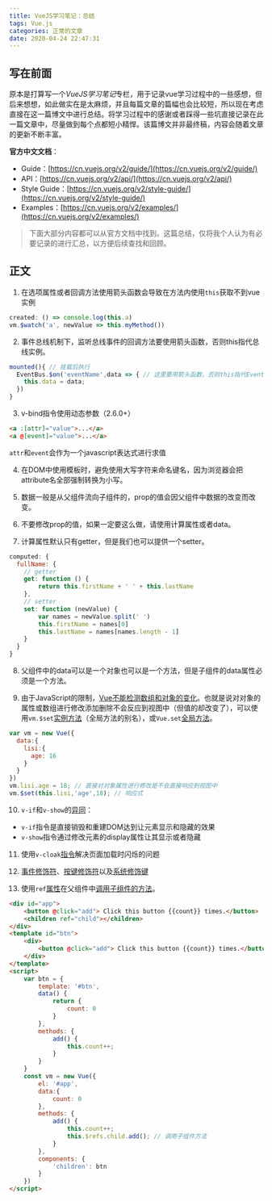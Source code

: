 ```yaml
---
title: VueJS学习笔记：总结
tags: Vue.js
categories: 正常的文章
date: 2020-04-24 22:47:31
---
```


## 写在前面

原本是打算写一个*VueJS学习笔记*专栏，用于记录vue学习过程中的一些感想，但后来想想，如此做实在是太麻烦，并且每篇文章的篇幅也会比较短，所以现在考虑直接在这一篇博文中进行总结。将学习过程中的感谢或者踩得一些坑直接记录在此一篇文章中，尽量做到每个点都短小精悍。该篇博文并非最终稿，内容会随着文章的更新不断丰富。

**官方中文文档**：

- Guide：[https://cn.vuejs.org/v2/guide/](https://cn.vuejs.org/v2/guide/)
- API：[https://cn.vuejs.org/v2/api/](https://cn.vuejs.org/v2/api/)
- Style Guide：[https://cn.vuejs.org/v2/style-guide/](https://cn.vuejs.org/v2/style-guide/)
- Examples：[https://cn.vuejs.org/v2/examples/](https://cn.vuejs.org/v2/examples/)

> 下面大部分内容都可以从官方文档中找到。这篇总结，仅将我个人认为有必要记录的进行汇总，以方便后续查找和回顾。

## 正文

1. 在选项属性或者回调方法使用箭头函数会导致在方法内使用`this`获取不到vue实例

```javascript 错误示范
created: () => console.log(this.a)
vm.$watch('a', newValue => this.myMethod())
```

2. 事件总线机制下，监听总线事件的回调方法要使用箭头函数，否则this指代总线实例。

```javascript
mounted(){ // 挂载后执行
  EventBus.$on('eventName',data => { // 这里要用箭头函数，否则this指代EventBus
	this.data = data;
  })
}
```

3. v-bind指令使用动态参数（2.6.0+）

```html
<a :[attr]="value">...</a>
<a @[event]="value">...</a>
```

`attr`和`event`会作为一个javascript表达式进行求值

4. 在DOM中使用模板时，避免使用大写字符来命名键名，因为浏览器会把attribute名全部强制转换为小写。

5. 数据一般是从父组件流向子组件的，prop的值会因父组件中数据的改变而改变。

6. 不要修改prop的值，如果一定要这么做，请使用计算属性或者data。

7. 计算属性默认只有getter，但是我们也可以提供一个setter。

```javascript
computed: {
  fullName: {
    // getter
    get: function () {
        return this.firstName + ' ' + this.lastName
    },
    // setter
    set: function (newValue) {
        var names = newValue.split(' ')
        this.firstName = names[0]
        this.lastName = names[names.length - 1]
    }
  }
}
```

8. 父组件中的data可以是一个对象也可以是一个方法，但是子组件的data属性必须是一个方法。

9. 由于JavaScript的限制，[Vue不能检测数组和对象的变化](https://cn.vuejs.org/v2/guide/reactivity.html#%E6%A3%80%E6%B5%8B%E5%8F%98%E5%8C%96%E7%9A%84%E6%B3%A8%E6%84%8F%E4%BA%8B%E9%A1%B9)。也就是说对对象的属性或数组进行修改添加删除不会反应到视图中（但值的却改变了），可以使用`vm.$set`[实例方法](https://cn.vuejs.org/v2/api/#vm-set)（全局方法的别名），或`Vue.set`[全局方法](https://cn.vuejs.org/v2/api/#Vue-set)。

```javascript
var vm = new Vue({
  data:{
    lisi:{
      age: 16    
    }
  }
})
vm.lisi.age = 18; // 直接对对象属性进行修改是不会直接响应到视图中
vm.$set(this.lisi,'age',18); // 响应式
```

10. `v-if`和`v-show`的[异同](https://cn.vuejs.org/v2/guide/conditional.html#v-if-vs-v-show)：

- `v-if`指令是直接销毁和重建DOM达到让元素显示和隐藏的效果
- `v-show`指令通过修改元素的display属性让其显示或者隐藏

11. 使用`v-cloak`[指令](https://cn.vuejs.org/v2/api/#v-cloak)解决页面加载时闪烁的问题

12. [事件修饰符](https://cn.vuejs.org/v2/guide/events.html#%E4%BA%8B%E4%BB%B6%E4%BF%AE%E9%A5%B0%E7%AC%A6)、[按键修饰符](https://cn.vuejs.org/v2/guide/events.html#%E6%8C%89%E9%94%AE%E4%BF%AE%E9%A5%B0%E7%AC%A6)以及[系统修饰键](https://cn.vuejs.org/v2/guide/events.html#%E7%B3%BB%E7%BB%9F%E4%BF%AE%E9%A5%B0%E9%94%AE)

13. 使用`ref`[属性](https://cn.vuejs.org/v2/api/#ref)在父组件中[调用子组件的方法](https://cn.vuejs.org/v2/guide/components-edge-cases.html#%E8%AE%BF%E9%97%AE%E5%AD%90%E7%BB%84%E4%BB%B6%E5%AE%9E%E4%BE%8B%E6%88%96%E5%AD%90%E5%85%83%E7%B4%A0)。

```html
<div id="app">
    <button @click="add"> Click this button {{count}} times.</button>
    <children ref="child"></children>
</div>
<template id="btn">
    <div>
        <button @click="add"> Click this button {{count}} times.</button>
    </div>
</template>
<script>
    var btn = {
        template: '#btn',
        data() {
            return {
                count: 0
            }
        },
        methods: {
            add() {
                this.count++;
            }
        }
    }
    const vm = new Vue({
        el: '#app',
        data:{
            count: 0
        },
        methods: {
            add() {
                this.count++;
                this.$refs.child.add(); // 调用子组件方法
            }
        },
        components: {
            'children': btn
        }
    })
</script>
```